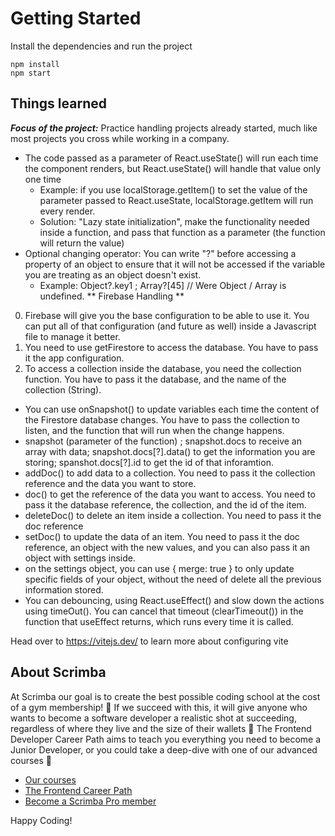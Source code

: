 # Getting Started
Install the dependencies and run the project
```
npm install
npm start
```

## Things learned
  ***Focus of the project:*** Practice handling projects already started, much like most projects you cross while working in a company. 
  * The code passed as a parameter of React.useState() will run each time the component renders, but React.useState() will handle that value only one time
    * Example: if you use localStorage.getItem() to set the value of the parameter passed to React.useState, localStorage.getItem will run every render.
    * Solution: "Lazy state initialization", make the functionality needed inside a function, and pass that function as a parameter (the function will return the value)
  * Optional changing operator: You can write "?" before accessing a property of an object to ensure that it will not be accessed if the variable you are treating as an object doesn't exist. 
    * Example: Object?.key1 ; Array?[45] // Were Object / Array is undefined.
  ** Firebase Handling **
  0. Firebase will give you the base configuration to be able to use it. You can put all of that configuration (and future as well) inside a Javascript file to manage it better.
  1. You need to use getFirestore to access the database. You have to pass it the app configuration. 
  2. To access a collection inside the database, you need the collection function. You have to pass it the database, and the name of the collection (String).
  * You can use onSnapshot() to update variables each time the content of the Firestore database changes. You have to pass the collection to listen, and the function that will run when the change happens. 
   * snapshot (parameter of the function) ; snapshot.docs to receive an array with data; snapshot.docs[?].data() to get the information you are storing; spanshot.docs[?].id to get the id of that inforamtion.
  * addDoc() to add data to a collection. You need to pass it the collection reference and the data you want to store.
  * doc() to get the reference of the data you want to access. You need to pass it the database reference, the collection, and the id of the item.
  * deleteDoc() to delete an item inside a collection. You need to pass it the doc reference
  * setDoc() to update the data of an item. You need to pass it the doc reference, an object with the new values, and you can also pass it an object with settings inside.
   * on the settings object, you can use { merge: true } to only update specific fields of your object, without the need of delete all the previous information stored.
  * You can debouncing, using React.useEffect() and slow down the actions using timeOut(). You can cancel that timeout (clearTimeout()) in the function that useEffect returns, which runs every time it is called.

Head over to https://vitejs.dev/ to learn more about configuring vite
## About Scrimba

At Scrimba our goal is to create the best possible coding school at the cost of a gym membership! 💜
If we succeed with this, it will give anyone who wants to become a software developer a realistic shot at succeeding, regardless of where they live and the size of their wallets 🎉
The Frontend Developer Career Path aims to teach you everything you need to become a Junior Developer, or you could take a deep-dive with one of our advanced courses 🚀

- [Our courses](https://scrimba.com/allcourses)
- [The Frontend Career Path](https://scrimba.com/learn/frontend)
- [Become a Scrimba Pro member](https://scrimba.com/pricing)

Happy Coding!
